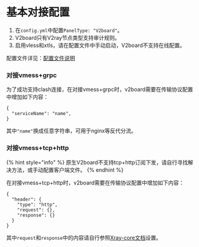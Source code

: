# 基本对接配置

1. 在`config.yml`中配置`PanelType: "V2board"`。
2. V2board只有V2ray节点类型支持审计规则。
3. 启用vless和xtls，请在配置文件中手动启动，V2board不支持在线配置。

配置文件详见：[配置文件说明](../xrayr-pei-zhi-wen-jian-shuo-ming/config.md)

### 对接vmess+grpc

为了成功支持clash连接，在对接vmess+grpc时，v2board需要在传输协议配置中增加如下内容：

```text
{
  "serviceName": "name",
}
```

其中`"name"`换成任意字符串，可用于nginx等反代分流。

### 对接vmess+tcp+http

{% hint style="info" %}
原生V2board不支持tcp+http订阅下发，请自行寻找解决方法，或手动配置客户端文件。
{% endhint %}

在对接vmess+tcp+http时，v2board需要在传输协议配置中增加如下内容：

```text
{
  "header": {
    "type": "http",
    "request": {},
    "response": {}
  }
}
```

其中`request`和`response`中的内容请自行参照[Xray-core文档](https://xtls.github.io/config/transports/tcp.html#httpheaderobject)设置。

